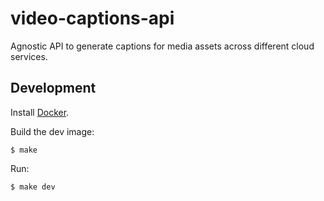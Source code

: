 # video-captions-api

Agnostic API to generate captions for media assets across different cloud services. 

## Development

Install [Docker](https://www.docker.com/).

Build the dev image:

`$ make`

Run:

`$ make dev`
